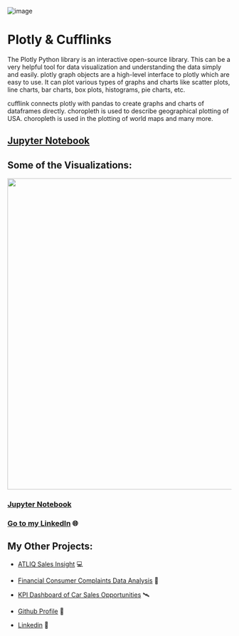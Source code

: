 ![image](https://user-images.githubusercontent.com/124501309/229115841-379a8ccb-2e5b-45b2-a679-283954e87b19.png)


# Plotly & Cufflinks

The Plotly Python library is an interactive open-source library. This can be a very helpful tool for data visualization and understanding the data simply and easily. plotly graph objects are a high-level interface to plotly which are easy to use. It can plot various types of graphs and charts like scatter plots, line charts, bar charts, box plots, histograms, pie charts, etc. 

cufflink connects plotly with pandas to create graphs and charts of dataframes directly. choropleth is used to describe geographical plotting of USA. choropleth is used in the plotting of world maps and many more.

## [Jupyter Notebook](https://github.com/gulshang7/Data-Visualization-with-Python/blob/main/Plotly%20and%20Cufflinks/Plotly%20and%20Cufflinks.ipynb)

## Some of the Visualizations:

<p align="center">
  <img width="900" height="700" src="https://user-images.githubusercontent.com/124501309/229116743-e8f728e8-4b0f-4037-b64e-d5b73a4f147a.jpg">
</p>

### [Jupyter Notebook](https://github.com/gulshang7/Data-Visualization-with-Python/blob/main/Plotly%20and%20Cufflinks/Plotly%20and%20Cufflinks.ipynb)
### [Go to my LinkedIn](https://www.linkedin.com/in/gulshan-gedam-362905209/) 🌐

## My Other Projects:

- [ATLIQ Sales Insight](https://github.com/gulshang7/ATLIQ_Sales_Insight_Data_Analysis_using_SQL_and_Tableau) 💻

- [Financial Consumer Complaints Data Analysis](https://github.com/gulshang7/Financial-Consumer-Complaints-Data-Analysis-Using-Tableau-Dashboard) 📜

- [KPI Dashboard of Car Sales Opportunities](https://github.com/gulshang7/KPI_Dashboard_of_Car_sales_Win_Loss_Data_Analysis_using_Excel_and_Tableau) 🛰️

- [Github Profile](https://github.com/gulshang7) 🧮

- [Linkedin](https://www.linkedin.com/in/gulshan-gedam-362905209/) 🤝
